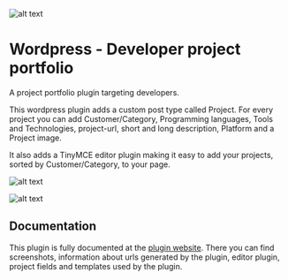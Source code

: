 

![alt text](http://www.christianengvall.se/wp-content/uploads/2016/11/Wordpress-dveloper-project-portfolio.png "Logo")

# Wordpress - Developer project portfolio
A project portfolio plugin targeting developers.

This wordpress plugin adds a custom post type called Project. For every project you can add Customer/Category, Programming languages, Tools and Technologies, project-url, short and long description, Platform and a Project image.

It also adds a TinyMCE editor plugin making it easy to add your projects, sorted by Customer/Category, to your page.


![alt text](https://raw.githubusercontent.com/crilleengvall/Wordpress-developer-project-portfolio/gh-pages/images/screenshots/project-public-list.png "Public screenshot")

![alt text](https://raw.githubusercontent.com/crilleengvall/Wordpress-developer-project-portfolio/gh-pages/images/screenshots/project-detail.png "Project detail view screenshot")

## Documentation
This plugin is fully documented at the [plugin website](https://crilleengvall.github.io/Wordpress-developer-project-portfolio/ "Plugin website"). There you can find screenshots, information about urls generated by the plugin, editor plugin, project fields and templates used by the plugin.
